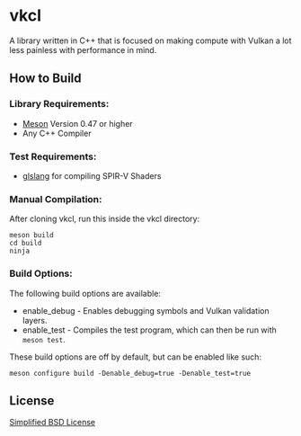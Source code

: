 # vkcl
A library written in C++ that is focused on making compute with Vulkan a lot less painless with performance in mind.

## How to Build
### Library Requirements:
- [Meson](http://mesonbuild.com/) Version 0.47 or higher
- Any C++ Compiler

### Test Requirements:
- [glslang](https://github.com/KhronosGroup/glslang) for compiling SPIR-V Shaders

### Manual Compilation:
After cloning vkcl, run this inside the vkcl directory:
```
meson build
cd build
ninja
```

### Build Options:
The following build options are available:
* enable_debug - Enables debugging symbols and Vulkan validation layers.
* enable_test - Compiles the test program, which can then be run with `meson test`.

These build options are off by default, but can be enabled like such:
```
meson configure build -Denable_debug=true -Denable_test=true
```

## License
[Simplified BSD License](LICENSE)
